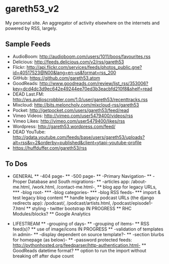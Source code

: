gareth53_v2
===========

My personal site. An aggregator of activity elsewhere on the internets and powered by RSS, largely.

Sample Feeds
------------

* AudioBoom: http://audioboom.com/users/1011/boos/favourites.rss
* Delicious: http://feeds.delicious.com/v2/rss/gareth53
* Flickr: http://api.flickr.com/services/feeds/photos_public.gne?id=40517523@N00&lang=en-us&format=rss_200
* GitHub: https://github.com/gareth53.atom
* GoodReads: http://www.goodreads.com/review/list_rss/353006?key=dcd4dc3d9ec642e49244ee70ed3b3eacbfd210f8&shelf=read
* DEAD Last.FM: http://ws.audioscrobbler.com/1.0/user/gareth53/recenttracks.rss
* Mixcloud: http://bits.meloncholy.com/mixcloud-rss/gareth53
* Pocket: http://getpocket.com/users/gareth53/feed/read
* Vimeo Videos: http://vimeo.com/user5479400/videos/rss
* Vimeo Likes: http://vimeo.com/user5479400/likes/rss
* Wordpress: http://gareth53.wordpress.com/feed/
* DEAD YouTube: http://gdata.youtube.com/feeds/base/users/gareth53/uploads?alt=rss&v=2&orderby=published&client=ytapi-youtube-profile
* https://huffduffer.com/gareth53/rss


To Dos
------
* GENERAL
** -404 page-
** -500 page-
** -Primary Navigation-
** -Proper Database and South migrations-
** -articles app: /about-me.html, /work.html, /contact-me.html-,
** blog app for legacy URLs,
*** -blog root-
*** -blog categories-
*** -blog RSS feeds-
*** import & test legacy blog content
** handle legacy podcast URLs (the django redirects app): /podcast/, /podcast/artists.html, /podcast/episode1-7.html
** styling - twitter bootstrap IN PROGRESS
** RHC Modules/blocks?
** Google Analytics

* LIFESTREAM
** -grouping of days-
** -grouping of items-
** RSS feed(s)?
** use of image/icons IN PROGRESS
** -validation of templates in admin-
** -display dependent on source template?-
** -section blurbs for homepage (as below)-
** -password protected feeds: http://pythonhosted.org/feedparser/http-authentication.html-
** GoodReads datetime format?
** option to run the import without breaking off after dupe count
